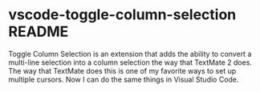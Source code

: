 # vscode-toggle-column-selection README

Toggle Column Selection is an extension that adds the ability to convert a multi-line selection into a column selection the way that TextMate 2 does. The way that TextMate does this is one of my favorite ways to set up multiple cursors. Now I can do the same things in Visual Studio Code.
